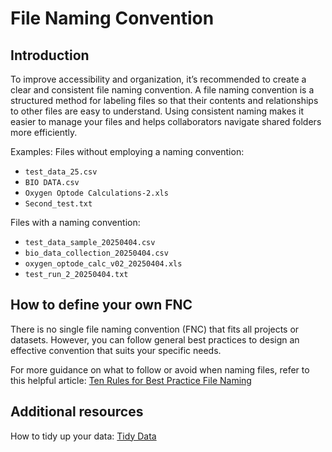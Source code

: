 # File Naming Convention

## Introduction

To improve accessibility and organization, it’s recommended to create a clear and consistent file naming convention.
A file naming convention is a structured method for labeling files so that their contents and relationships to other files are easy to understand.
Using consistent naming makes it easier to manage your files and helps collaborators navigate shared folders more efficiently.

Examples:
Files without employing a naming convention:

- `test_data_25.csv`
- `BIO DATA.csv`
- `Oxygen Optode Calculations-2.xls`
- `Second_test.txt`

Files with a naming convention:

- `test_data_sample_20250404.csv`
- `bio_data_collection_20250404.csv`
- `oxygen_optode_calc_v02_20250404.xls`
- `test_run_2_20250404.txt`

## How to define your own FNC

There is no single file naming convention (FNC) that fits all projects or datasets. However, you can follow general best practices to design an effective convention that suits your specific needs.

For more guidance on what to follow or avoid when naming files, refer to this helpful article: [Ten Rules for Best Practice File Naming](https://exadox.com/en/articles/file-naming-convention-ten-rules-best-practice)

## Additional resources

How to tidy up your data: [Tidy Data](docs/data-management-planning-guide/tidy-data.md)
